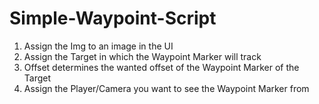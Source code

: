 # Simple-Waypoint-Script
1. Assign the Img to an image in the UI
2. Assign the Target in which the Waypoint Marker will track
3. Offset determines the wanted offset of the Waypoint Marker of the Target
4. Assign the Player/Camera you want to see the Waypoint Marker from
